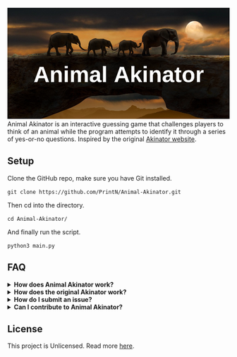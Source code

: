 ![Animal Akinator Banner](banner.png)
Animal Akinator is an interactive guessing game that challenges players to think of an animal while the program attempts to identify it through a series of yes-or-no questions. Inspired by the original [Akinator website](https://en.akinator.com/).

## Setup
Clone the GitHub repo, make sure you have Git installed.
```
git clone https://github.com/PrintN/Animal-Akinator.git
```
Then cd into the directory.
```
cd Animal-Akinator/
```
And finally run the script.
```
python3 main.py
```

## FAQ
<details>
<summary><strong>How does Animal Akinator work?</strong></summary>
The Animal Akinator is written in Python. It asks the player a series of yes-or-no questions to narrow down the possibilities. The program evaluates the effectiveness of each question based on how many animals would be eliminated by the answer. The game continues until it can confidently guess the animal the player is thinking of based on their responses.</details>
<details>
<summary><strong>How does the original Akinator work?</strong></summary>
The exact workings of the original Akinator are unclear since its source code is closed source. However, it likely utilizes a large database of information to systematically narrow down possible characters through a series of yes-or-no questions. Additionally, it may employ fuzzy logic to handle "maybe" responses and use machine learning techniques to recognize patterns in user answers, improving its guessing accuracy over time.</details>
<details>
<summary><strong>How do I submit an issue?</strong></summary>
You can submit an issue by visiting the project's GitHub repository and using the "Issues" tab to report bugs or request features.</details>
<details>
<summary><strong>Can I contribute to Animal Akinator?</strong></summary>
Yes! Contributions are welcome. You can contribute by forking the repository, making changes, and submitting a pull request on GitHub.</details>

## License
This project is Unlicensed. Read more [here](LICENSE).